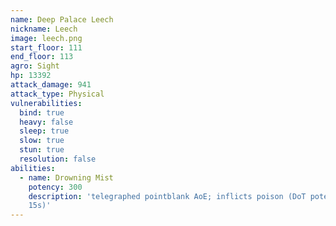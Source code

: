 ```yaml
---
name: Deep Palace Leech
nickname: Leech
image: leech.png
start_floor: 111
end_floor: 113
agro: Sight
hp: 13392
attack_damage: 941
attack_type: Physical
vulnerabilities:
  bind: true
  heavy: false
  sleep: true
  slow: true
  stun: true
  resolution: false
abilities:
  - name: Drowning Mist
    potency: 300
    description: 'telegraphed pointblank AoE; inflicts poison (DoT potency 50,
    15s)'
---
```

